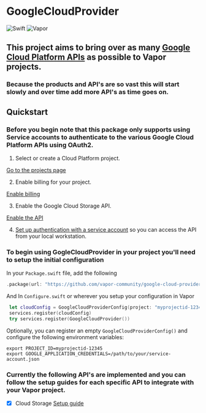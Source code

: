 # GoogleCloudProvider

![Swift](http://img.shields.io/badge/swift-4.1-brightgreen.svg)
![Vapor](http://img.shields.io/badge/vapor-3.0-brightgreen.svg)

## This project aims to bring over as many [Google Cloud Platform APIs](https://cloud.google.com/products/) as possible to Vapor projects.

### Because the products and API's are so vast this will start slowly and over time add more API's as time goes on.

## Quickstart

### Before you begin note that this package only supports using Service accounts to authenticate to the various Google Cloud Platform APIs using OAuth2.

1. Select or create a Cloud Platform project.

[Go to the projects page][projects]

2. Enable billing for your project.

[Enable billing][billing]

3. Enable the Google Cloud Storage API.

[Enable the API][enable_api]

4. [Set up authentication with a service account][auth] so you can access the
API from your local workstation.

[projects]: https://console.cloud.google.com/project
[billing]: https://support.google.com/cloud/answer/6293499#enable-billing
[enable_api]: https://console.cloud.google.com/flows/enableapi?apiid=storage-api.googleapis.com
[auth]: https://cloud.google.com/docs/authentication/getting-started

### To begin using GogleCloudProvider in your project you'll need to setup the initial configuration

In your `Package.swift` file, add the following

```swift
.package(url: "https://github.com/vapor-community/google-cloud-provider.git", from: "0.0.1")
```

And In `Configure.swift` or wherever you setup your configuration in Vapor

```swift
 let cloudConfig = GoogleCloudProviderConfig(project: "myprojectid-12345", credentialFile: "path to your service account json")
 services.register(cloudConfig)
 try services.register(GoogleCloudProvider())
```

Optionally, you can register an empty `GoogleCloudProviderConfig()` and configure the following environment variables:

```shell
export PROJECT_ID=myprojectid-12345
export GOOGLE_APPLICATION_CREDENTIALS=/path/to/your/service-account.json
```

### Currently the following API's are implemented and you can follow the setup guides for each specific API to integrate with your Vapor project.
* [x] Cloud Storage [Setup guide](https://github.com/Andrewangeta/GoogleCloudProvider/tree/master/Sources/GoogleCloudProvider/Storage/README.md)
